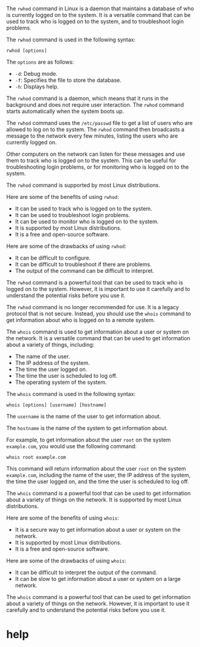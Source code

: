 # 

The `rwhod` command in Linux is a daemon that maintains a database of who is currently logged on to the system. It is a versatile command that can be used to track who is logged on to the system, and to troubleshoot login problems.

The `rwhod` command is used in the following syntax:

```
rwhod [options]
```

The `options` are as follows:

* `-d`: Debug mode.
* `-f`: Specifies the file to store the database.
* `-h`: Displays help.

The `rwhod` command is a daemon, which means that it runs in the background and does not require user interaction. The `rwhod` command starts automatically when the system boots up.

The `rwhod` command uses the `/etc/passwd` file to get a list of users who are allowed to log on to the system. The `rwhod` command then broadcasts a message to the network every few minutes, listing the users who are currently logged on.

Other computers on the network can listen for these messages and use them to track who is logged on to the system. This can be useful for troubleshooting login problems, or for monitoring who is logged on to the system.

The `rwhod` command is supported by most Linux distributions.

Here are some of the benefits of using `rwhod`:

* It can be used to track who is logged on to the system.
* It can be used to troubleshoot login problems.
* It can be used to monitor who is logged on to the system.
* It is supported by most Linux distributions.
* It is a free and open-source software.

Here are some of the drawbacks of using `rwhod`:

* It can be difficult to configure.
* It can be difficult to troubleshoot if there are problems.
* The output of the command can be difficult to interpret.

The `rwhod` command is a powerful tool that can be used to track who is logged on to the system. However, it is important to use it carefully and to understand the potential risks before you use it.

The `rwhod` command is no longer recommended for use. It is a legacy protocol that is not secure. Instead, you should use the `whois` command to get information about who is logged on to a remote system.

The `whois` command is used to get information about a user or system on the network. It is a versatile command that can be used to get information about a variety of things, including:

* The name of the user.
* The IP address of the system.
* The time the user logged on.
* The time the user is scheduled to log off.
* The operating system of the system.

The `whois` command is used in the following syntax:

```
whois [options] [username] [hostname]
```

The `username` is the name of the user to get information about.

The `hostname` is the name of the system to get information about.

For example, to get information about the user `root` on the system `example.com`, you would use the following command:

```
whois root example.com
```

This command will return information about the user `root` on the system `example.com`, including the name of the user, the IP address of the system, the time the user logged on, and the time the user is scheduled to log off.

The `whois` command is a powerful tool that can be used to get information about a variety of things on the network. It is supported by most Linux distributions.

Here are some of the benefits of using `whois`:

* It is a secure way to get information about a user or system on the network.
* It is supported by most Linux distributions.
* It is a free and open-source software.

Here are some of the drawbacks of using `whois`:

* It can be difficult to interpret the output of the command.
* It can be slow to get information about a user or system on a large network.

The `whois` command is a powerful tool that can be used to get information about a variety of things on the network. However, it is important to use it carefully and to understand the potential risks before you use it.



# help 

```

```
